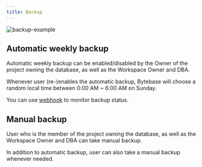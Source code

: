 ```yaml
---
title: Backup
---
```


![backup-example](/docs/backup-example.png)

## Automatic weekly backup

<HintBlock type="info">

Automatic weekly backup can be enabled/disabled by the Owner of the project owning the database, as well as the Workspace Owner and DBA.

</HintBlock>

Whenever user (re-)enables the automatic backup, Bytebase will choose a random local time between 0:00 AM \~ 6:00 AM on Sunday.

You can use [webhook](/docs/administration/webhook-integration/database-webhook) to monitor backup status.

## Manual backup

<HintBlock type="info">

User who is the member of the project owning the database, as well as the Workspace Owner and DBA can take manual backup.

</HintBlock>

In addition to automatic backup, user can also take a manual backup whenever needed.
